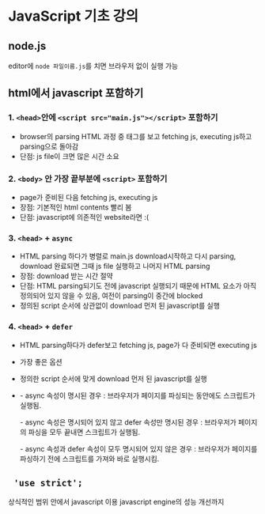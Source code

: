 # JavaScript 기초 강의 

## node.js
editor에 `node 파일이름.js`를 치면 브라우저 없이 실행 가능
## html에서 javascript 포함하기
### 1. `<head>`안에 `<script src="main.js"></script>` 포함하기
- browser의 parsing HTML 과정 중 태그를 보고 fetching js, executing js하고 parsing으로 돌아감
- 단점: js file이 크면 많은 시간 소요

### 2. `<body>` 안 가장 끝부분에 `<script>` 포함하기
- page가 준비된 다음 fetching js, executing js
- 장점: 기본적인 html contents 빨리 봄
- 단점:  javascript에 의존적인 website라면 :(

### 3. `<head>` + `async`
- HTML parsing 하다가 병렬로 main.js download시작하고 다시 parsing, download 완료되면 그때 js file 실행하고 나머지 HTML parsing
- 장점: download 받는 시간 절약
- 단점: HTML parsing되기도 전에 javascript 실행되기 때문에 HTML 요소가 아직 정의되어 있지 않을 수 있음, 여전이 parsing이 중간에 blocked
- 정의된 script 순서에 상관없이 download 먼저 된 javascript를 실행

### 4. `<head>` + `defer`
- HTML parsing하다가 defer보고 fetching js, page가 다 준비되면 executing js

- 가장 좋은 옵션

- 정의한 script 순서에 맞게 download 먼저 된 javascript를 실행

- \- async 속성이 명시된 경우 : 브라우저가 페이지를 파싱되는 동안에도 스크립트가 실행됨.

  \- async 속성은 명시되어 있지 않고 defer 속성만 명시된 경우 : 브라우저가 페이지의 파싱을 모두 끝내면 스크립트가 실행됨.

  \- async 속성과 defer 속성이 모두 명시되어 있지 않은 경우 : 브라우저가 페이지를 파싱하기 전에 스크립트를 가져와 바로 실행시킴.


## ` 'use strict';`
상식적인 범위 안에서 javascript 이용
javascript engine의 성능 개선까지